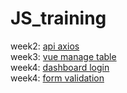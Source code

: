 # JS_training
week2: <a href="https://shooboost.github.io/JS_training_tes/week2_api_axios" target="blank"> api axios</a>
<br>
week3: <a href="https://shooboost.github.io/JS_training_tes/week3_vue_manageTable" target="blank"> vue manage table</a>
<br>
week4: <a href="https://shooboost.github.io/JS_training_tes/week4_dashboard/login" target="blank"> dashboard login</a>
<br>
week4: <a href="https://shooboost.github.io/JS_training_tes/week5_form_validation/products" target="blank"> form validation</a>
<br>
